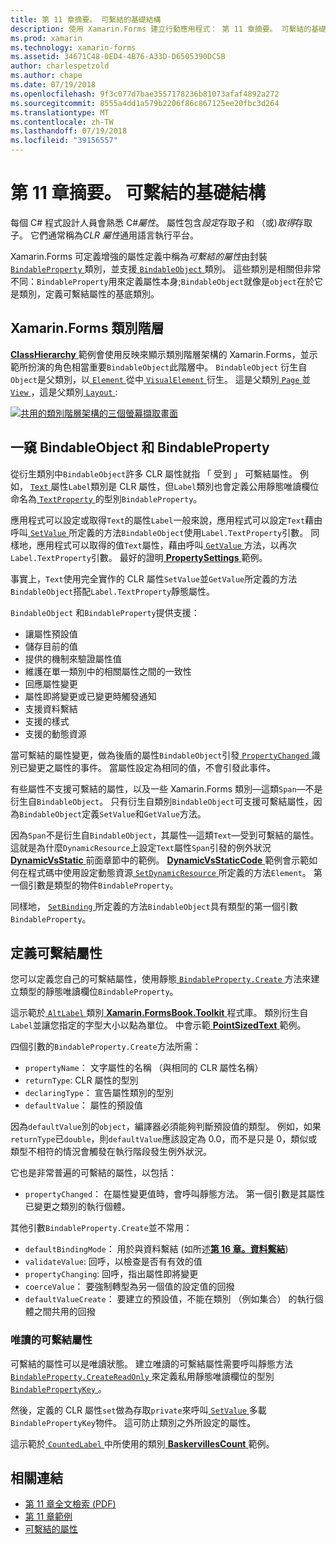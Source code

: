 ```yaml
---
title: 第 11 章摘要。 可繫結的基礎結構
description: 使用 Xamarin.Forms 建立行動應用程式： 第 11 章摘要。 可繫結的基礎結構
ms.prod: xamarin
ms.technology: xamarin-forms
ms.assetid: 34671C48-0ED4-4B76-A33D-D6505390DC5B
author: charlespetzold
ms.author: chape
ms.date: 07/19/2018
ms.openlocfilehash: 9f3c077d7bae3557178236b81073afaf4892a272
ms.sourcegitcommit: 8555a4dd1a579b2206f86c867125ee20fbc3d264
ms.translationtype: MT
ms.contentlocale: zh-TW
ms.lasthandoff: 07/19/2018
ms.locfileid: "39156557"
---
```

# <a name="summary-of-chapter-11-the-bindable-infrastructure"></a>第 11 章摘要。 可繫結的基礎結構

每個 C# 程式設計人員會熟悉 C#*屬性*。 屬性包含*設定*存取子和 （或)*取得*存取子。 它們通常稱為*CLR 屬性*通用語言執行平台。

Xamarin.Forms 可定義增強的屬性定義中稱為*可繫結的屬性*由封裝[ `BindableProperty` ](xref:Xamarin.Forms.BindableProperty)類別，並支援[ `BindableObject` ](xref:Xamarin.Forms.BindableObject)類別。 這些類別是相關但非常不同：`BindableProperty`用來定義屬性本身;`BindableObject`就像是`object`在於它是類別，定義可繫結屬性的基底類別。

## <a name="the-xamarinforms-class-hierarchy"></a>Xamarin.Forms 類別階層

[ **ClassHierarchy** ](https://github.com/xamarin/xamarin-forms-book-samples/tree/master/Chapter11/ClassHierarchy)範例會使用反映來顯示類別階層架構的 Xamarin.Forms，並示範所扮演的角色相當重要`BindableObject`此階層中。 `BindableObject` 衍生自`Object`是父類別，以[ `Element` ](xref:Xamarin.Forms.Element)從中[ `VisualElement` ](xref:Xamarin.Forms.VisualElement)衍生。 這是父類別[ `Page` ](xref:Xamarin.Forms.Page)並[ `View` ](xref:Xamarin.Forms.View)，這是父類別[ `Layout` ](xref:Xamarin.Forms.Layout):

[![共用的類別階層架構的三個螢幕擷取畫面](images/ch11fg01-small.png "類別階層共用")](images/ch11fg01-large.png#lightbox "類別階層共用")

## <a name="a-peek-into-bindableobject-and-bindableproperty"></a>一窺 BindableObject 和 BindableProperty

從衍生類別中`BindableObject`許多 CLR 屬性就指 「 受到 」 可繫結屬性。 例如， [ `Text` ](xref:Xamarin.Forms.Label.Text)屬性`Label`類別是 CLR 屬性，但`Label`類別也會定義公用靜態唯讀欄位命名為[ `TextProperty` ](xref:Xamarin.Forms.Label.TextProperty)的型別`BindableProperty`。

應用程式可以設定或取得`Text`的屬性`Label`一般來說，應用程式可以設定`Text`藉由呼叫[ `SetValue` ](xref:Xamarin.Forms.BindableObject.SetValue(Xamarin.Forms.BindableProperty,System.Object))所定義的方法`BindableObject`使用`Label.TextProperty`引數。 同樣地，應用程式可以取得的值`Text`屬性，藉由呼叫[ `GetValue` ](xref:Xamarin.Forms.BindableObject.GetValue(Xamarin.Forms.BindableProperty))方法，以再次`Label.TextProperty`引數。 最好的證明[ **PropertySettings** ](https://github.com/xamarin/xamarin-forms-book-samples/tree/master/Chapter11/PropertySettings)範例。

事實上，`Text`使用完全實作的 CLR 屬性`SetValue`並`GetValue`所定義的方法`BindableObject`搭配`Label.TextProperty`靜態屬性。

`BindableObject` 和`BindableProperty`提供支援：

- 讓屬性預設值
- 儲存目前的值
- 提供的機制來驗證屬性值
- 維護在單一類別中的相關屬性之間的一致性
- 回應屬性變更
- 屬性即將變更或已變更時觸發通知
- 支援資料繫結
- 支援的樣式
- 支援的動態資源

當可繫結的屬性變更，做為後盾的屬性`BindableObject`引發[ `PropertyChanged` ](xref:Xamarin.Forms.BindableObject.PropertyChanged)識別已變更之屬性的事件。 當屬性設定為相同的值，不會引發此事件。

有些屬性不支援可繫結的屬性，以及一些 Xamarin.Forms 類別&mdash;這類`Span`&mdash;不是衍生自`BindableObject`。 只有衍生自類別`BindableObject`可支援可繫結屬性，因為`BindableObject`定義`SetValue`和`GetValue`方法。

因為`Span`不是衍生自`BindableObject`，其屬性&mdash;這類`Text`&mdash;受到可繫結的屬性。 這就是為什麼`DynamicResource`上設定`Text`屬性`Span`引發的例外狀況[ **DynamicVsStatic** ](https://github.com/xamarin/xamarin-forms-book-samples/tree/master/Chapter10/DynamicVsStatic)前面章節中的範例。 [ **DynamicVsStaticCode** ](https://github.com/xamarin/xamarin-forms-book-samples/tree/master/Chapter11/DynamicVsStaticCode)範例會示範如何在程式碼中使用設定動態資源[ `SetDynamicResource` ](xref:Xamarin.Forms.Element.SetDynamicResource(Xamarin.Forms.BindableProperty,System.String))所定義的方法`Element`。 第一個引數是類型的物件`BindableProperty`。

同樣地， [ `SetBinding` ](xref:Xamarin.Forms.BindableObject.SetBinding(Xamarin.Forms.BindableProperty,Xamarin.Forms.BindingBase))所定義的方法`BindableObject`具有類型的第一個引數`BindableProperty`。

## <a name="defining-bindable-properties"></a>定義可繫結屬性

您可以定義您自己的可繫結屬性，使用靜態[ `BindableProperty.Create` ](xref:Xamarin.Forms.BindableProperty.Create(System.String,System.Type,System.Type,System.Object,Xamarin.Forms.BindingMode,Xamarin.Forms.BindableProperty.ValidateValueDelegate,Xamarin.Forms.BindableProperty.BindingPropertyChangedDelegate,Xamarin.Forms.BindableProperty.BindingPropertyChangingDelegate,Xamarin.Forms.BindableProperty.CoerceValueDelegate,Xamarin.Forms.BindableProperty.CreateDefaultValueDelegate))方法來建立類型的靜態唯讀欄位`BindableProperty`。

這示範於[ `AltLabel` ](https://github.com/xamarin/xamarin-forms-book-samples/blob/master/Libraries/Xamarin.FormsBook.Toolkit/Xamarin.FormsBook.Toolkit/AltLabel.cs)類別[ **Xamarin.FormsBook.Toolkit** ](https://github.com/xamarin/xamarin-forms-book-samples/tree/master/Libraries/Xamarin.FormsBook.Toolkit)程式庫。 類別衍生自`Label`並讓您指定的字型大小以點為單位。 中會示範[ **PointSizedText** ](https://github.com/xamarin/xamarin-forms-book-samples/tree/master/Chapter11/PointSizedText)範例。

四個引數的`BindableProperty.Create`方法所需：

- `propertyName`： 文字屬性的名稱 （與相同的 CLR 屬性名稱）
- `returnType`: CLR 屬性的型別
- `declaringType`： 宣告屬性類別的型別
- `defaultValue`： 屬性的預設值

因為`defaultValue`別的`object`，編譯器必須能夠判斷預設值的類型。 例如，如果`returnType`已`double`，則`defaultValue`應該設定為 0.0，而不是只是 0，類似或類型不相符的情況會觸發在執行階段發生例外狀況。

它也是非常普遍的可繫結的屬性，以包括：

- `propertyChanged`： 在屬性變更值時，會呼叫靜態方法。 第一個引數是其屬性已變更之類別的執行個體。

其他引數`BindableProperty.Create`並不常用：

- `defaultBindingMode`： 用於與資料繫結 (如所述[**第 16 章。資料繫結**](chapter16.md))
- `validateValue`: 回呼，以檢查是否有有效的值
- `propertyChanging`: 回呼，指出屬性即將變更
- `coerceValue`： 要強制轉型為另一個值的設定值的回撥
- `defaultValueCreate`： 要建立的預設值，不能在類別 （例如集合） 的執行個體之間共用的回撥

### <a name="the-read-only-bindable-property"></a>唯讀的可繫結屬性

可繫結的屬性可以是唯讀狀態。 建立唯讀的可繫結屬性需要呼叫靜態方法[ `BindableProperty.CreateReadOnly` ](xref:Xamarin.Forms.BindableProperty.CreateReadOnly(System.String,System.Type,System.Type,System.Object,Xamarin.Forms.BindingMode,Xamarin.Forms.BindableProperty.ValidateValueDelegate,Xamarin.Forms.BindableProperty.BindingPropertyChangedDelegate,Xamarin.Forms.BindableProperty.BindingPropertyChangingDelegate,Xamarin.Forms.BindableProperty.CoerceValueDelegate,Xamarin.Forms.BindableProperty.CreateDefaultValueDelegate))來定義私用靜態唯讀欄位的型別[ `BindablePropertyKey` ](xref:Xamarin.Forms.BindablePropertyKey)。

然後，定義的 CLR 屬性`set`做為存取`private`來呼叫[ `SetValue` ](xref:Xamarin.Forms.BindableObject.SetValue(Xamarin.Forms.BindablePropertyKey,System.Object))多載`BindablePropertyKey`物件。 這可防止類別之外所設定的屬性。

這示範於[ `CountedLabel` ](https://github.com/xamarin/xamarin-forms-book-samples/blob/master/Libraries/Xamarin.FormsBook.Toolkit/Xamarin.FormsBook.Toolkit/CountedLabel.cs)中所使用的類別[ **BaskervillesCount** ](https://github.com/xamarin/xamarin-forms-book-samples/tree/master/Chapter11/BaskervillesCount)範例。

## <a name="related-links"></a>相關連結

- [第 11 章全文檢索 (PDF)](https://download.xamarin.com/developer/xamarin-forms-book/XamarinFormsBook-Ch11-Apr2016.pdf)
- [第 11 章範例](https://github.com/xamarin/xamarin-forms-book-samples/tree/master/Chapter11)
- [可繫結的屬性](~/xamarin-forms/xaml/bindable-properties.md)
